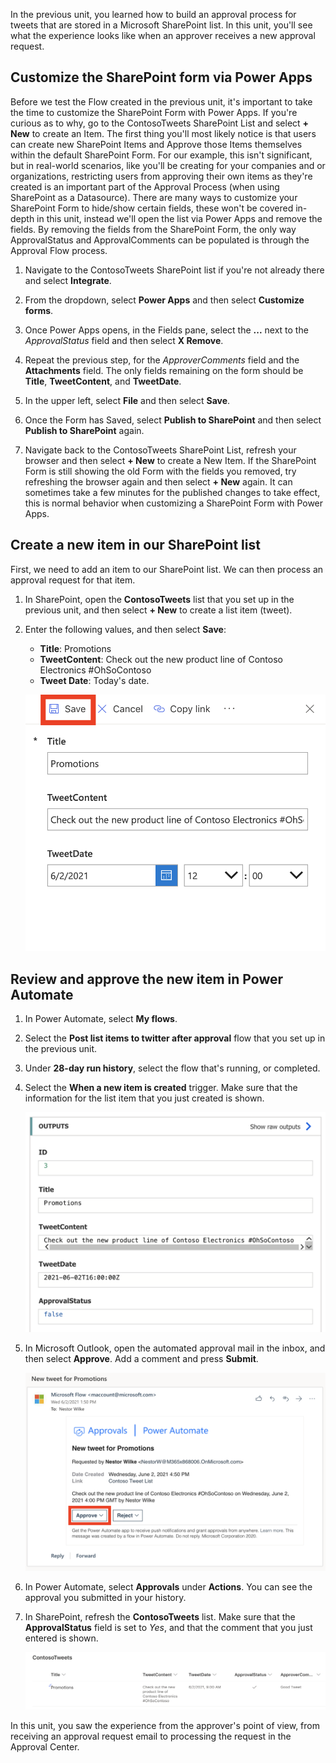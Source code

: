 In the previous unit, you learned how to build an approval process for tweets that are stored in a Microsoft SharePoint list. In this unit, you'll see what the experience looks like when an approver receives a new approval request.

## Customize the SharePoint form via Power Apps 

Before we test the Flow created in the previous unit, it's important to take the time to customize the SharePoint Form with Power Apps. If you're curious as to why, go to the ContosoTweets SharePoint List and select **+ New** to create an Item. The first thing you'll most likely notice is that users can create new SharePoint Items and Approve those Items themselves within the default SharePoint Form. For our example, this isn't significant, but in real-world scenarios, like you'll be creating for your companies and or organizations, restricting users from approving their own items as they're created is an important part of the Approval Process (when using SharePoint as a Datasource). There are many ways to customize your SharePoint Form to hide/show certain fields, these won't be covered in-depth in this unit, instead we'll open the list via Power Apps and remove the fields. By removing the fields from the SharePoint Form, the only way ApprovalStatus and ApprovalComments can be populated is through the Approval Flow process. 
           

1. Navigate to the ContosoTweets SharePoint list if you're not already there and select **Integrate**.

1. From the dropdown, select **Power Apps** and then select **Customize forms**.

1. Once Power Apps opens, in the Fields pane, select the **...** next to the *ApprovalStatus* field and then select **X Remove**.

1. Repeat the previous step, for the *ApproverComments* field and the **Attachments** field. The only fields remaining on the form should be **Title**, **TweetContent**, and **TweetDate**.

1. In the upper left, select **File** and then select **Save**. 

1. Once the Form has Saved, select **Publish to SharePoint** and then select **Publish to SharePoint** again.

1. Navigate back to the ContosoTweets SharePoint List, refresh your browser and then select **+ New** to create a New Item. If the SharePoint Form is still showing the old Form with the fields you removed, try refreshing the browser again and then select **+ New** again. It can sometimes take a few minutes for the published changes to take effect, this is normal behavior when customizing a SharePoint Form with Power Apps.

## Create a new item in our SharePoint list 

First, we need to add an item to our SharePoint list. We can then process an approval request for that item.

1. In SharePoint, open the **ContosoTweets** list that you set up in the previous unit, and then select **+ New** to create a list item (tweet).

1. Enter the following values, and then select **Save**:

    - **Title**: Promotions
    - **TweetContent**: Check out the new product line of Contoso Electronics #OhSoContoso
    - **Tweet Date**: Today's date.

    ![Screenshot of SharePoint New item dialog with the Save button highlighted.](../media/sharepoint-new-tweet.png)

## Review and approve the new item in Power Automate  

1. In Power Automate, select **My flows**.

1. Select the **Post list items to twitter after approval** flow that you set up in the previous unit.

1. Under **28-day run history**, select the flow that's running, or completed.

1. Select the **When a new item is created** trigger. Make sure that the information for the list item that you just created is shown.

    ![Screenshot of outputs section with an ID of 1, Title of Promotions, and TweetContent of Check out the new product line of Contoso Flooring.](../media/approval-flow.png)

1. In Microsoft Outlook, open the automated approval mail in the inbox, and then select **Approve**. Add a comment and press **Submit**.

    ![Screenshot of Outlook Pending approval email with the Approve button highlighted.](../media/outlook-mail.png)

1. In Power Automate, select **Approvals** under **Actions**. You can see the approval you submitted in your history.

1. In SharePoint, refresh the **ContosoTweets** list. Make sure that the **ApprovalStatus** field is set to *Yes*, and that the comment that you just entered is shown.

    ![Screenshot of the refreshed SharePoint list showing an ApprovalStatus of Yes and ApproverComments of Good Tweet.](../media/sharepoint-list-approved.png)

In this unit, you saw the experience from the approver's point of view, from receiving an approval request email to processing the request in the Approval Center.

